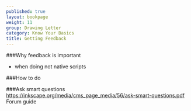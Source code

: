 ```yaml
---
published: true
layout: bookpage
weight: 11
group: Drawing Letter
category: Know Your Basics
title: Getting Feedback
---
```


###Why feedback is important 
- when doing not native scripts

###How to do 

###Ask smart questions 
https://inkscape.org/media/cms_page_media/56/ask-smart-questions.pdf
Forum guide
